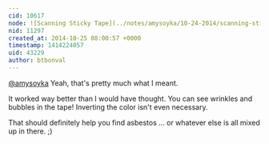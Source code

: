 ```yaml
---
cid: 10617
node: ![Scanning Sticky Tape](../notes/amysoyka/10-24-2014/scanning-sticky-tape)
nid: 11297
created_at: 2014-10-25 08:00:57 +0000
timestamp: 1414224057
uid: 43229
author: btbonval
---
```


[@amysoyka](/profile/amysoyka) Yeah, that's pretty much what I meant.

It worked way better than I would have thought. You can see wrinkles and bubbles in the tape! Inverting the color isn't even necessary.

That should definitely help you find asbestos ... or whatever else is all mixed up in there. ;)